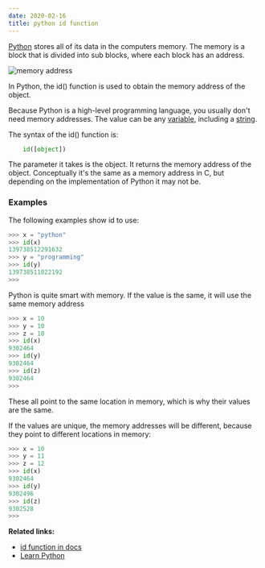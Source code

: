 ```yaml
---
date: 2020-02-16
title: python id function
---
```

[Python](https://python.org) stores all of its data in the computers memory. The memory is a block that is divided into sub blocks, where each block has an address.

![memory address](https://dev-to-uploads.s3.amazonaws.com/i/ndbhc7hlqprrter6ulz3.png)

In Python, the id() function is used to obtain the memory address of the object. 

Because Python is a high-level programming language, you usually don't need memory addresses. The value can be any [variable](https://pythonbasics.org/variables/), including a [string](https://pythonbasics.org/strings/).

The syntax of the id() function is:

```python
    id([object])
```
The parameter it takes is the object. It returns the memory address of the object. Conceptually it's the same as a memory address in C, but depending on the implementation of Python it may not be.

### Examples

The following examples show id to use:

```python
>>> x = "python"
>>> id(x)
139738512291632
>>> y = "programming"
>>> id(y)
139738511022192
>>> 
```

Python is quite smart with memory. If the value is the same, it will use the same memory address

```python
>>> x = 10
>>> y = 10
>>> z = 10
>>> id(x)
9302464
>>> id(y)
9302464
>>> id(z)
9302464
>>> 
```
These all point to the same location in memory, which is why their values are the same.

If the values are unique, the memory addresses will be different, because they point to different locations in memory:

```python
>>> x = 10
>>> y = 11
>>> z = 12
>>> id(x)
9302464
>>> id(y)
9302496
>>> id(z)
9302528
>>> 
```

**Related links:**
* [id function in docs](https://docs.python.org/3.5/library/functions.html#id)
* [Learn Python](https://gumroad.com/l/dcsp)

